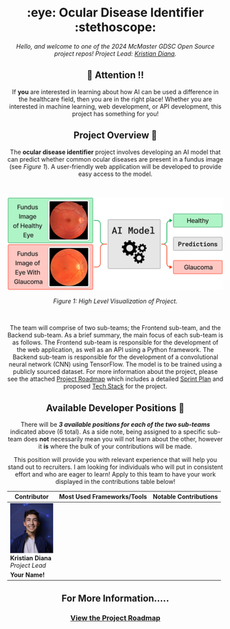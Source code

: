 <h1 align="center"> :eye: Ocular Disease Identifier :stethoscope:</h1>

<div align="center">


*Hello, and welcome to one of the 2024 McMaster GDSC Open Source project repos! Project Lead: [Kristian Diana](https://github.com/kristiandiana).*



## :loudspeaker: Attention :bangbang:

If **you** are interested in learning about how AI can be used a difference in the healthcare field, then you are in the right place! Whether you are interested in machine learning, web development, or API development, this project has something for you! 

## Project Overview :page_with_curl: 

The **ocular disease identifier** project involves developing an AI model that can predict whether common ocular diseases are present in a fundus image (see *Figure 1*). A user-friendly web application will be developed to provide easy access to the model.

<br/>

![Figure 1](./Documentation/images/Figure1.png)
<p align="center"><em>Figure 1: High Level Visualization of Project.</em></p>


<br/>

The team will comprise of two sub-teams; the Frontend sub-team, and the Backend sub-team. As a brief summary, the main focus of each sub-team is as follows. The Frontend sub-team is responsible for the development of the web application, as well as an API using a Python framework. The Backend sub-team is responsible for the development of a convolutional neural network (CNN) using TensorFlow. The model is to be trained using a publicly sourced dataset. For more information about the project, please see the attached [Project Roadmap](./PROJECT-ROADMAP.md) which includes a detailed [Sprint Plan](./PROJECT-ROADMAP.md#sprint-planning) and proposed [Tech Stack](./PROJECT-ROADMAP.md#tech-stack) for the project.




## Available Developer Positions :busts_in_silhouette:

There will be ***3 available positions for each of the two sub-teams*** indicated above (6 total). As a side note, being assigned to a specific sub-team does **not** necessarily mean you will not learn about the other, however it **is** where the bulk of your contributions will be made. 

This position will provide you with relevant experience that will help you stand out to recruiters. I am looking for individuals who will put in consistent effort and who are eager to learn! Apply to this team to have your work displayed in the contributions table below!


| <div style="width:100px"> Contributor </div>                                                                   | Most Used Frameworks/Tools | Notable Contributions |
| -------------------------------------------------------------------------------------------------------------- | -------------------------- | --------------------- |
| <img src="Documentation/images/portrait-low-mb.png" alt="Kristian Diana" width="100"/> <br/> **Kristian Diana** <br/> <i/> Project Lead </i> |                            |                       |
| **Your Name!** |                |           |


## For More Information.....
### [View the Project Roadmap](./PROJECT-ROADMAP.md)


</div>
